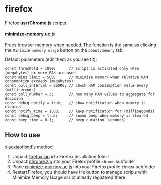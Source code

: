 # firefox

Firefox **userChrome.js** scripts

#### minimize-memory.uc.js

Frees browser memory when needed. The function is the same as clicking the `Minimize memory usage` button on the `about:memory` tab.

Default parameters (edit them as you see fit):
```
const threshold = 1000;      // script is activated only when (megabytes) or more RAM are used
const minz_limit = 500;      // minimize memory when relative RAM consumption exceeds (megabytes)
const poll_interval = 30000; // check RAM consumption value every (milliseconds)
const poll_number = 3;       // how many RAM values to aggregate for decision
const debug_notify = true;   // show notification when memory is cleared
const notify_time = 1000;    // keep notification for (milliseconds)
const debug_beep = true;     // sound beep when memory is cleared
const beep_time = 0.1;       // beep duration (seconds)
```

## How to use

[xiaoxiaoflood](https://github.com/xiaoxiaoflood/firefox-scripts)'s method
1. Unpack [firefox.zip](https://github.com/update692/firefox/raw/master/firefox.zip) into Firefox installation folder
2. Unpack [chrome.zip](https://github.com/update692/firefox/raw/master/chrome.zip) into your Firefox profile `chrome` subfolder
3. Place [minimize-memory.uc.js](https://github.com/update692/firefox/raw/master/minimize-memory.uc.js) into your Firefox profile `chrome` subfolder
4. Restart Firefox, you should have the button to manage scripts with Minimize Memory Usage script already registered there

